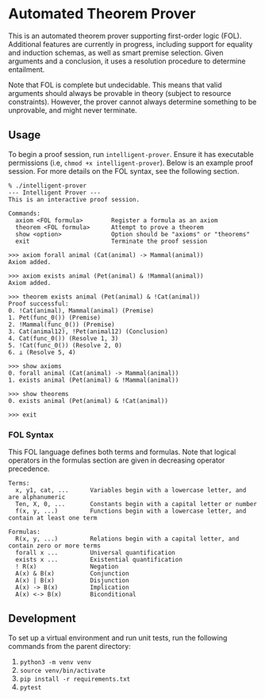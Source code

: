 # Automated Theorem Prover

This is an automated theorem prover supporting first-order logic (FOL). Additional features are currently in progress, including support for equality and induction schemas, as well as smart premise selection. Given arguments and a conclusion, it uses a resolution procedure to determine entailment.

Note that FOL is complete but undecidable. This means that valid arguments should always be provable in theory (subject to resource constraints). However, the prover cannot always determine something to be unprovable, and might never terminate.

## Usage
To begin a proof session, run `intelligent-prover`. Ensure it has executable permissions (i.e, `chmod +x intelligent-prover`). Below is an example proof session. For more details on the FOL syntax, see the following section.

```
% ./intelligent-prover
--- Intelligent Prover ---
This is an interactive proof session.

Commands:
  axiom <FOL formula>        Register a formula as an axiom
  theorem <FOL formula>      Attempt to prove a theorem
  show <option>              Option should be "axioms" or "theorems"
  exit                       Terminate the proof session

>>> axiom forall animal (Cat(animal) -> Mammal(animal))
Axiom added.

>>> axiom exists animal (Pet(animal) & !Mammal(animal))
Axiom added.

>>> theorem exists animal (Pet(animal) & !Cat(animal))
Proof successful:
0. !Cat(animal), Mammal(animal) (Premise)
1. Pet(func_0()) (Premise)
2. !Mammal(func_0()) (Premise)
3. Cat(animal12), !Pet(animal12) (Conclusion)
4. Cat(func_0()) (Resolve 1, 3)
5. !Cat(func_0()) (Resolve 2, 0)
6. ⊥ (Resolve 5, 4)

>>> show axioms
0. forall animal (Cat(animal) -> Mammal(animal))
1. exists animal (Pet(animal) & !Mammal(animal))

>>> show theorems
0. exists animal (Pet(animal) & !Cat(animal))

>>> exit
```

### FOL Syntax
This FOL language defines both terms and formulas. Note that logical operators in the formulas section are given in decreasing operator precedence.
```
Terms:
  x, y1, cat, ...      Variables begin with a lowercase letter, and are alphanumeric
  Ten, X, 0, ...       Constants begin with a capital letter or number
  f(x, y, ...)         Functions begin with a lowercase letter, and contain at least one term

Formulas:
  R(x, y, ...)         Relations begin with a capital letter, and contain zero or more terms
  forall x ...         Universal quantification
  exists x ...         Existential quantification
  ! R(x)               Negation
  A(x) & B(x)          Conjunction
  A(x) | B(x)          Disjunction
  A(x) -> B(x)         Implication
  A(x) <-> B(x)        Biconditional
```

## Development

To set up a virtual environment and run unit tests, run the following commands from the parent directory:
1. `python3 -m venv venv`
1. `source venv/bin/activate`
1. `pip install -r requirements.txt`
1. `pytest`
